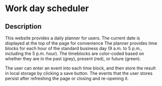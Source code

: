 # Work day scheduler

## Description
This website provides a daily planner for users.
The current date is displayed at the top of the page for convenience
The planner provides time blocks for each hour of the standard business day (9 a.m. to 5 p.m., including the 5 p.m. hour).
The timeblocks are color-coded based on whether they are in the past (grey), present (red), or future (green).

The user can enter an event into each time block, and then store the result in local storage by clicking a save button.
The events that the user stores persist after refreshing the page or closing and re-opening it.
